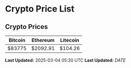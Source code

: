 # Crypto Price List

## Crypto Prices
| Bitcoin | Ethereum | Litecoin |
| ------- | -------- | -------- |
| $83775 | $2092.91 | $104.26 |
**Last Updated:** 2025-03-04 05:20 UTC
**Last Updated:** $DATE$
